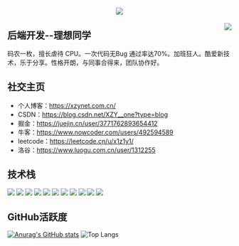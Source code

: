 <h1 align="center"> <a href="https://sunguoqi.com/"> <img src="https://readme-typing-svg.herokuapp.com/?lines=console.log(%22Hello%2C%20World!%22);理想同学祝您今天愉快!&center=true&size=27"> </a> </h1>

<img align="right" src="https://count.getloli.com/get/@:lixiang-coder?theme=rule34">

## 后端开发--理想同学
码农一枚，擅长虐待 CPU。一次代码无Bug 通过率达70%。加班狂人。酷爱新技术，乐于分享。性格开朗，与同事合得来，团队协作好。

## 社交主页
- 个人博客：https://xzynet.com.cn/
- CSDN：https://blog.csdn.net/XZY__one?type=blog
- 掘金：https://juejin.cn/user/3771762893654412
- 牛客：https://www.nowcoder.com/users/492594589
- leetcode：https://leetcode.cn/u/x1z1y1/
- 洛谷：https://www.luogu.com.cn/user/1312255

## 技术栈
![](https://img.shields.io/badge/-Java-4C7491?style=flat-square&logo=java&logoColor=fff)
![](https://img.shields.io/badge/-Spring-5FB832?style=flat-square&logo=Spring&logoColor=fff)
![](https://img.shields.io/badge/-Python-3e74a2?style=flat-square&logo=Python&logoColor=fff)
![](https://img.shields.io/badge/-Node.js-339933?style=flat-square&logo=Node.js&logoColor=fff)
![](https://img.shields.io/badge/-Vue-4fc08d?style=flat-square&logo=Vue.js&logoColor=fff)
![](https://img.shields.io/badge/-React-2d98ce?style=flat-square&logo=React&logoColor=fff)
![](https://img.shields.io/badge/-Docker-2496ED?style=flat-square&logo=Docker&logoColor=fff)
![](https://img.shields.io/badge/-Linux-000000?style=flat-square&logo=Linux&logoColor=fff)
![](https://img.shields.io/badge/-MySQL-4479A1?style=flat-square&logo=MySQL&logoColor=fff)
![](https://img.shields.io/badge/-Redis-DC382D?style=flat-square&logo=Redis&logoColor=fff)
![](https://img.shields.io/badge/-Git-E84E31?style=flat-square&logo=Git&logoColor=fff)


## GitHub活跃度
[![Anurag's GitHub stats](https://github-readme-stats.vercel.app/api?username=lixiang-coder)](https://github.com/anuraghazra/github-readme-stats)
![Top Langs](https://github-readme-stats.vercel.app/api/top-langs/?username=lixiang-coder&layout=compact&hide=javascript)

